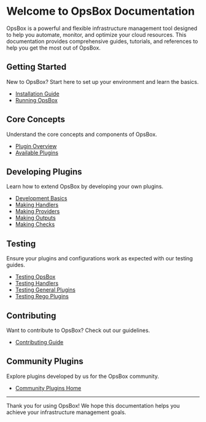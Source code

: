 # Welcome to OpsBox Documentation

OpsBox is a powerful and flexible infrastructure management tool designed to help you automate, monitor, and optimize your cloud resources. This documentation provides comprehensive guides, tutorials, and references to help you get the most out of OpsBox.

## Getting Started

New to OpsBox? Start here to set up your environment and learn the basics.

- [Installation Guide](core/getting_started/installation.md)
- [Running OpsBox](core/getting_started/running.md)

## Core Concepts

Understand the core concepts and components of OpsBox.

- [Plugin Overview](core/plugins/plugin_overview.md)
- [Available Plugins](core/plugins/available_plugins.md)

## Developing Plugins

Learn how to extend OpsBox by developing your own plugins.

- [Development Basics](core/plugins/development_basics.md)
- [Making Handlers](core/plugins/making_handlers.md)
- [Making Providers](core/plugins/making_providers.md)
- [Making Outputs](core/plugins/making_outputs.md)
- [Making Checks](core/plugins/making_checks.md)

## Testing

Ensure your plugins and configurations work as expected with our testing guides.

- [Testing OpsBox](core/testing/testing.md)
- [Testing Handlers](core/testing/testing_handlers.md)
- [Testing General Plugins](core/testing/testing_general_plugins.md)
- [Testing Rego Plugins](core/testing/testing_rego_plugins.md)

## Contributing

Want to contribute to OpsBox? Check out our guidelines.

- [Contributing Guide](core/contributing.md)

## Community Plugins

Explore plugins developed by us for the OpsBox community.

- [Community Plugins Home](plugins/index.md)

---

Thank you for using OpsBox! We hope this documentation helps you achieve your infrastructure management goals.